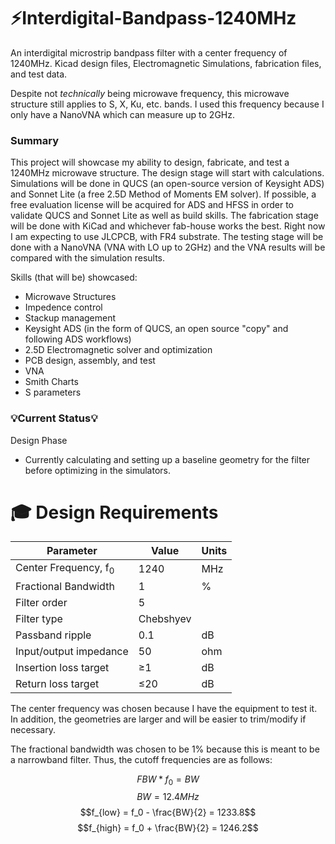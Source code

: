 # ⚡Interdigital-Bandpass-1240MHz
An interdigital microstrip bandpass filter with a center frequency of 1240MHz. Kicad design files, Electromagnetic Simulations, fabrication files, and test data.

Despite not *technically* being microwave frequency, this microwave structure still applies to S, X, Ku, etc. bands. I used this frequency because I only have a NanoVNA which can measure up to 2GHz.

### Summary
This project will showcase my ability to design, fabricate, and test a 1240MHz microwave structure. The design stage will start with calculations. Simulations will be done in QUCS (an open-source version of Keysight ADS) and Sonnet Lite (a free 2.5D Method of Moments EM solver). If possible, a free evaluation license will be acquired for ADS and HFSS in order to validate QUCS and Sonnet Lite as well as build skills. The fabrication stage will be done with KiCad and whichever fab-house works the best. Right now I am expecting to use JLCPCB, with FR4 substrate. The testing stage will be done with a NanoVNA (VNA with LO up to 2GHz) and the VNA results will be compared with the simulation results.

Skills (that will be) showcased:
- Microwave Structures
- Impedence control
- Stackup management
- Keysight ADS (in the form of QUCS, an open source "copy" and following ADS workflows)
- 2.5D Electromagnetic solver and optimization
- PCB design, assembly, and test
- VNA
- Smith Charts
- S parameters

### 💡Current Status💡
Design Phase
- Currently calculating and setting up a baseline geometry for the filter before optimizing in the simulators.

# 🎓 Design Requirements

| Parameter                        | Value     | Units |
|----------------------------------|-----------|-------|
| Center Frequency, f<sub>0</sub>  | 1240      | MHz   |
| Fractional Bandwidth             | 1         | %     |
| Filter order                     | 5         |       |
| Filter type                      | Chebshyev |       |
| Passband ripple                  | 0.1       | dB    |
| Input/output impedance           | 50        | ohm   |
| Insertion loss target            | &ge;1     | dB    |
| Return loss target               | &le;20    | dB    |


The center frequency was chosen because I have the equipment to test it. In addition, the geometries are larger and will be easier to trim/modify if necessary.

The fractional bandwidth was chosen to be 1% because this is meant to be a narrowband filter. Thus, the cutoff frequencies are as follows:

$$FBW*f_0 = BW$$
$$BW = 12.4MHz$$
$$f_{low} = f_0 - \frac{BW}{2} = 1233.8$$
$$f_{high} = f_0 + \frac{BW}{2} = 1246.2$$

